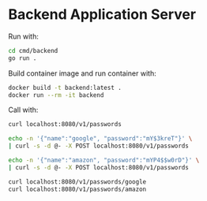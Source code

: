 # Backend Application Server

Run with:

```bash
cd cmd/backend
go run .
```

Build container image and run container with:

```bash
docker build -t backend:latest .
docker run --rm -it backend
```

Call with:

```bash
curl localhost:8080/v1/passwords

echo -n '{"name":"google", "password":"mY$3kreT"}' \
| curl -s -d @- -X POST localhost:8080/v1/passwords

echo -n '{"name":"amazon", "password":"mYP4$$w0rD"}' \
| curl -s -d @- -X POST localhost:8080/v1/passwords

curl localhost:8080/v1/passwords/google
curl localhost:8080/v1/passwords/amazon
```
